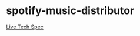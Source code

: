 # spotify-music-distributor

[Live Tech Spec](https://docs.google.com/document/d/1mdbXUjFUGzx58-IUIrzmMVamgwbbchTS0SakTiMN7OU/edit?usp=sharing)
